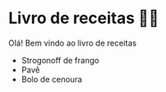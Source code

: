 # Livro de receitas :man_cook:

Olá! Bem vindo ao livro de receitas

- Strogonoff de frango
- Pavê
- Bolo de cenoura
